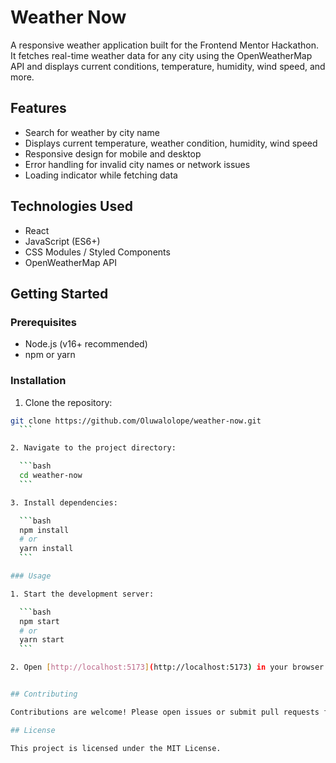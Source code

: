 # Weather Now

A responsive weather application built for the Frontend Mentor Hackathon. It fetches real-time weather data for any city using the OpenWeatherMap API and displays current conditions, temperature, humidity, wind speed, and more.

## Features

- Search for weather by city name
- Displays current temperature, weather condition, humidity, wind speed
- Responsive design for mobile and desktop
- Error handling for invalid city names or network issues
- Loading indicator while fetching data

## Technologies Used

- React
- JavaScript (ES6+)
- CSS Modules / Styled Components
- OpenWeatherMap API

## Getting Started

### Prerequisites

- Node.js (v16+ recommended)
- npm or yarn

### Installation

1. Clone the repository:

  ```bash
  git clone https://github.com/Oluwalolope/weather-now.git
    ```

  2. Navigate to the project directory:

    ```bash
    cd weather-now
    ```

  3. Install dependencies:

    ```bash
    npm install
    # or
    yarn install
    ```

  ### Usage

  1. Start the development server:

    ```bash
    npm start
    # or
    yarn start
    ```

  2. Open [http://localhost:5173](http://localhost:5173) in your browser to view the app.


  ## Contributing

  Contributions are welcome! Please open issues or submit pull requests for improvements.

  ## License

  This project is licensed under the MIT License.